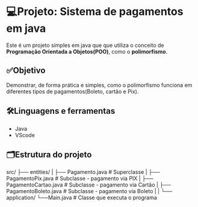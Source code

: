 # 💻Projeto: Sistema de pagamentos em java


Este é um projeto simples em java que que utiliza o conceito de **Programação Orientada a Objetos(POO)**, como o **polimorfismo**.

## ✅Objetivo

Demonstrar, de forma prática e simples, como o polimorfismo funciona em diferentes tipos de pagamentos(Boleto, cartão e Pix).

## 🛠️Linguagens e ferramentas
- Java
- VScode

## 🗂️Estrutura do projeto
src/
├── entities/
|    ├── Pagamento.java            # Superclasse
|    ├── PagamentoPix.java         # Subclasse - pagamento via PIX
|    ├── PagamentoCartao.java      # Subclasse - pagamento via Cartão
|    ├── PagamentoBoleto.java      # Subclasse - pagamento via Boleto
| 
|
└── application/
     └──Main.java                  # Classe que executa o programa

